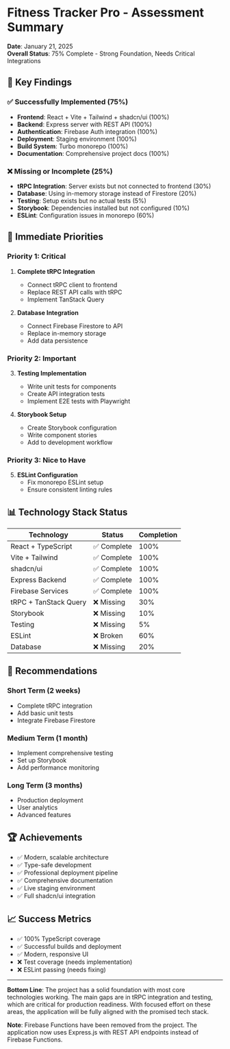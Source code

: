 # Fitness Tracker Pro - Assessment Summary

**Date**: January 21, 2025  
**Overall Status**: 75% Complete - Strong Foundation, Needs Critical Integrations

## 🎯 **Key Findings**

### ✅ **Successfully Implemented (75%)**
- **Frontend**: React + Vite + Tailwind + shadcn/ui (100%)
- **Backend**: Express server with REST API (100%)
- **Authentication**: Firebase Auth integration (100%)
- **Deployment**: Staging environment (100%)
- **Build System**: Turbo monorepo (100%)
- **Documentation**: Comprehensive project docs (100%)

### ❌ **Missing or Incomplete (25%)**
- **tRPC Integration**: Server exists but not connected to frontend (30%)
- **Database**: Using in-memory storage instead of Firestore (20%)
- **Testing**: Setup exists but no actual tests (5%)
- **Storybook**: Dependencies installed but not configured (10%)
- **ESLint**: Configuration issues in monorepo (60%)

## 🚀 **Immediate Priorities**

### **Priority 1: Critical**
1. **Complete tRPC Integration**
   - Connect tRPC client to frontend
   - Replace REST API calls with tRPC
   - Implement TanStack Query

2. **Database Integration**
   - Connect Firebase Firestore to API
   - Replace in-memory storage
   - Add data persistence

### **Priority 2: Important**
3. **Testing Implementation**
   - Write unit tests for components
   - Create API integration tests
   - Implement E2E tests with Playwright

4. **Storybook Setup**
   - Create Storybook configuration
   - Write component stories
   - Add to development workflow

### **Priority 3: Nice to Have**
5. **ESLint Configuration**
   - Fix monorepo ESLint setup
   - Ensure consistent linting rules

## 📊 **Technology Stack Status**

| Technology | Status | Completion |
|------------|--------|------------|
| React + TypeScript | ✅ Complete | 100% |
| Vite + Tailwind | ✅ Complete | 100% |
| shadcn/ui | ✅ Complete | 100% |
| Express Backend | ✅ Complete | 100% |
| Firebase Services | ✅ Complete | 100% |
| tRPC + TanStack Query | ❌ Missing | 30% |
| Storybook | ❌ Missing | 10% |
| Testing | ❌ Missing | 5% |
| ESLint | ❌ Broken | 60% |
| Database | ❌ Missing | 20% |

## 🎯 **Recommendations**

### **Short Term (2 weeks)**
- Complete tRPC integration
- Add basic unit tests
- Integrate Firebase Firestore

### **Medium Term (1 month)**
- Implement comprehensive testing
- Set up Storybook
- Add performance monitoring

### **Long Term (3 months)**
- Production deployment
- User analytics
- Advanced features

## 🏆 **Achievements**

- ✅ Modern, scalable architecture
- ✅ Type-safe development
- ✅ Professional deployment pipeline
- ✅ Comprehensive documentation
- ✅ Live staging environment
- ✅ Full shadcn/ui integration

## 📈 **Success Metrics**

- ✅ 100% TypeScript coverage
- ✅ Successful builds and deployment
- ✅ Modern, responsive UI
- ❌ Test coverage (needs implementation)
- ❌ ESLint passing (needs fixing)

---

**Bottom Line**: The project has a solid foundation with most core technologies working. The main gaps are in tRPC integration and testing, which are critical for production readiness. With focused effort on these areas, the application will be fully aligned with the promised tech stack.

**Note**: Firebase Functions have been removed from the project. The application now uses Express.js with REST API endpoints instead of Firebase Functions. 